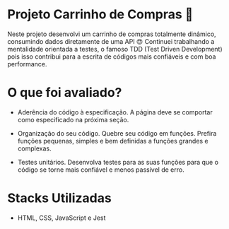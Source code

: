 # Projeto Carrinho de Compras 🛒

Neste projeto desenvolvi um carrinho de compras totalmente dinâmico, consumindo dados diretamente de uma API 😍
Continuei trabalhando a mentalidade orientada a testes, o famoso TDD (Test Driven Development)  pois isso contribui para a escrita de códigos mais confiáveis e com boa performance.

# O que foi avaliado? 

- Aderência do código à especificação. A página deve se comportar como especificado na próxima seção.

- Organização do seu código. Quebre seu código em funções. Prefira funções pequenas, simples e bem definidas a funções grandes e complexas.

- Testes unitários. Desenvolva testes para as suas funções para que o código se torne mais confiável e menos passível de erro.

# Stacks Utilizadas

- HTML, CSS, JavaScript e Jest

